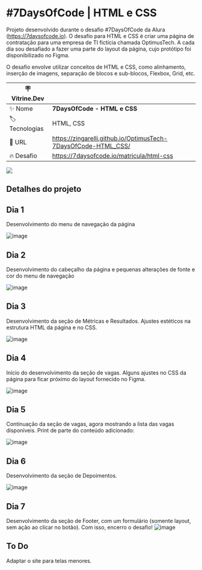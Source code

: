 # #7DaysOfCode | HTML e CSS

Projeto desenvolvido durante o desafio #7DaysOfCode da Alura (https://7daysofcode.io). O desafio para HTML e CSS é criar uma página de contratação para uma empresa de TI fictícia chamada OptimusTech. A cada dia sou desafiado a fazer uma parte do layout da página, cujo protótipo foi disponibilizado no Figma. 

O desafio envolve utilizar conceitos de HTML e CSS, como alinhamento, inserção de imagens, separação de blocos e sub-blocos, Flexbox, Grid, etc.

| :placard: Vitrine.Dev |     |
| -------------  | --- |
| :sparkles: Nome        | **7DaysOfCode - HTML e CSS**
| :label: Tecnologias | HTML, CSS
| :rocket: URL         | https://zingarelli.github.io/OptimusTech-7DaysOfCode-HTML_CSS/
| :fire: Desafio     | https://7daysofcode.io/matricula/html-css

![](https://user-images.githubusercontent.com/19349339/190243295-94b767a3-b7ea-414e-8292-8f7ab26ab3ae.png#vitrinedev)

## Detalhes do projeto

## Dia 1
Desenvolvimento do menu de navegação da página

![image](https://user-images.githubusercontent.com/19349339/161184557-1768ebd5-a3a3-4eda-a541-84caff1c0d86.png)

## Dia 2
Desenvolvimento do cabeçalho da página e pequenas alterações de fonte e cor do menu de navegação

![image](https://user-images.githubusercontent.com/19349339/161359839-9f5e5e4b-9d51-47fc-be36-f4fd1209aa98.png)


## Dia 3
Desenvolvimento da seção de Métricas e Resultados. Ajustes estéticos na estrutura HTML da página e no CSS.

![image](https://user-images.githubusercontent.com/19349339/161386917-ce71f63a-a10b-4d05-afeb-d58e11cf61db.png)


## Dia 4
Início do desenvolvimento da seção de vagas. Alguns ajustes no CSS da página para ficar próximo do layout fornecido no Figma.

![image](https://user-images.githubusercontent.com/19349339/161433494-5751d738-2510-4c07-b0dc-c369240e0dd2.png)

## Dia 5
Continuação da seção de vagas, agora mostrando a lista das vagas disponíveis. Print de parte do conteúdo adicionado:

![image](https://user-images.githubusercontent.com/19349339/161638277-e72c95cf-d246-4675-92e7-022d0a43639b.png)

## Dia 6
Desenvolvimento da seção de Depoimentos.

![image](https://user-images.githubusercontent.com/19349339/161873568-bec09393-bdb6-4dcc-a593-14da02ac9d8a.png)

## Dia 7
Desenvolvimento da seção de Footer, com um formulário (somente layout, sem ação ao clicar no botão). Com isso, encerro o desafio!
![image](https://user-images.githubusercontent.com/19349339/162078553-966d822f-4dfa-4411-b9c9-3bd4114cbd93.png)

## To Do
Adaptar o site para telas menores.
